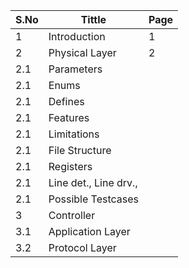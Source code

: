 |S.No|Tittle                       |Page|
|----|-----------------------------|----|
|1   | Introduction                | 1  |
|2   | Physical Layer              | 2  |
|2.1 | Parameters                  |    |
|2.1 | Enums                       |    |
|2.1 | Defines                     |    |
|2.1 | Features                    |    |
|2.1 | Limitations                 |    |
|2.1 | File Structure              |    |
|2.1 | Registers                   |    |
|2.1 | Line det., Line drv.,       |    |
|2.1 | Possible Testcases          |    |
|3   | Controller                  |    |
|3.1 | Application Layer           |    |
|3.2 | Protocol Layer              |    |
